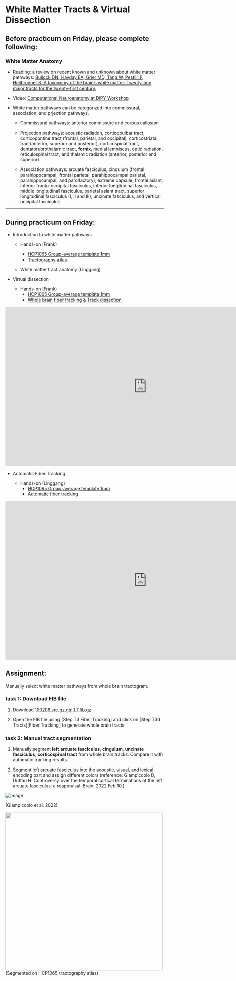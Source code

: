 # White Matter Tracts & Virtual Dissection

## Before practicum on Friday, please complete following:

### White Matter Anatomy 

- Reading: a review on recent known and unknown about white matter pathways: [Bullock DN, Hayday EA, Grier MD, Tang W, Pestilli F, Heilbronner S. A taxonomy of the brain’s white matter: Twenty-one major tracts for the twenty-first century.](https://psyarxiv.com/fvk5r/)

- Video: [Computational Neuroanatomy at DIPY Workshop](https://www.youtube.com/watch?v=0gffgCBDOfk)

- White matter pathways can be catogorized into commissural, association, and prjection pathways.

    - Commissural pathways: anterior commissure and corpus callosum

    - Projection pathways: acoustic radiation, corticobulbar tract, corticopontine tract (frontal, parietal, and occipital), corticostriatal tract(anterior, superior and posterior), corticospinal tract, dentatorubrothalamic tract, **fornix**, medial lemniscus, optic radiation, reticulospinal tract, and thalamic radiation (anterior, posterior and superior)
    
    - Association pathways: arcuate fasciculus, cingulum (frontal parahippocampal, frontal parietal, parahippocampal parietal, parahippocampal, and parolfactory), extreme capsule, frontal aslant, inferior fronto-occipital fasciculus, inferior longitudinal fasciculus, middle longitudinal fasciculus, parietal aslant tract, superior longitudinal fasciculus (I, II and III), uncinate fasciculus, and vertical occipital fasciculus


---

## During practicum on Friday:

- Introduction to white matter pathways

  - Hands-on (Frank)
    - [HCP1065 Group-average template 1mm](https://zenodo.org/record/6324701/files/HCP1065.1mm.fib.gz?download=1)
    - [Tractography atlas](https://pitt-my.sharepoint.com/:f:/g/personal/yehfc_pitt_edu/EjD1HZDMSnVGuuXm_B5vczQBuvY8WFjtHQR-AnXQc6izvQ?e=JIOLDz)

  - White matter tract anatomy (Linggang)  
  
- Virtual dissection

  - Hands-on (Frank)
    - [HCP1065 Group-average template 1mm](https://zenodo.org/record/6324701/files/HCP1065.1mm.fib.gz?download=1)
    - [Whole brain fiber tracking & Track dissection](https://dsi-studio.labsolver.org/doc/gui_t3_whole_brain.html)

<iframe width="896" height="504" src="https://www.youtube.com/embed/1xfhaFQhCtY" title="YouTube video player" frameborder="0" allow="accelerometer; autoplay; clipboard-write; encrypted-media; gyroscope; picture-in-picture" allowfullscreen></iframe>

- Automatic Fiber Tracking

  - Hands-on (Linggang)
    - [HCP1065 Group-average template 1mm](https://zenodo.org/record/6324701/files/HCP1065.1mm.fib.gz?download=1)
    - [Automatic fiber tracking](https://dsi-studio.labsolver.org/doc/gui_t3_atk.html)
   
<iframe width="896" height="504" src="https://www.youtube.com/embed/Hzeb_q6ux-Q" title="YouTube video player" frameborder="0" allow="accelerometer; autoplay; clipboard-write; encrypted-media; gyroscope; picture-in-picture" allowfullscreen></iframe>

## Assignment:

Manually select white matter pathways from whole brain tractogram.

### task 1: Download FIB file

1. Download [100206.src.gz.gqi.1.7.fib.gz](https://zenodo.org/record/6307812/files/100206.src.gz.gqi.1.7.fib.gz?download=1) 

2. Open the FIB file using [Step T3 Fiber Tracking] and click on [Step T3d Tracts][Fiber Tracking] to generate whole brain tracts 

### task 2: Manual tract segmentation

1. Manually segment **left arcuate fasciculus**, **cingulum**, **uncinate fasciculus**, **corticospinal tract** from whole brain tracks. Compare it with automatic tracking results.

2. Segment left arcuate fasciculus into the acoustic, visual, and lexical encoding part and assign different colors (reference: Giampiccolo D, Duffau H. Controversy over the temporal cortical terminations of the left arcuate fasciculus: a reappraisal. Brain. 2022 Feb 10.)

![image](https://user-images.githubusercontent.com/275569/165971411-eeab4e61-f356-4456-b582-627a05f778da.png)

(Giampiccolo et al. 2022)

<img src="https://user-images.githubusercontent.com/275569/165971142-40f86637-b727-47da-9e8d-2ffa2338f70f.png" width=500>
(Segmented on HCP1065 tractography atlas)



